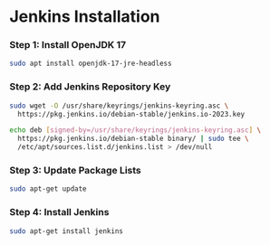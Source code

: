 
# Jenkins Installation

### Step 1: Install OpenJDK 17

```bash
sudo apt install openjdk-17-jre-headless
```

### Step 2: Add Jenkins Repository Key

```bash
sudo wget -O /usr/share/keyrings/jenkins-keyring.asc \
  https://pkg.jenkins.io/debian-stable/jenkins.io-2023.key

echo deb [signed-by=/usr/share/keyrings/jenkins-keyring.asc] \
  https://pkg.jenkins.io/debian-stable binary/ | sudo tee \
  /etc/apt/sources.list.d/jenkins.list > /dev/null
```

### Step 3: Update Package Lists

```bash
sudo apt-get update
```

### Step 4: Install Jenkins

```bash
sudo apt-get install jenkins
```
